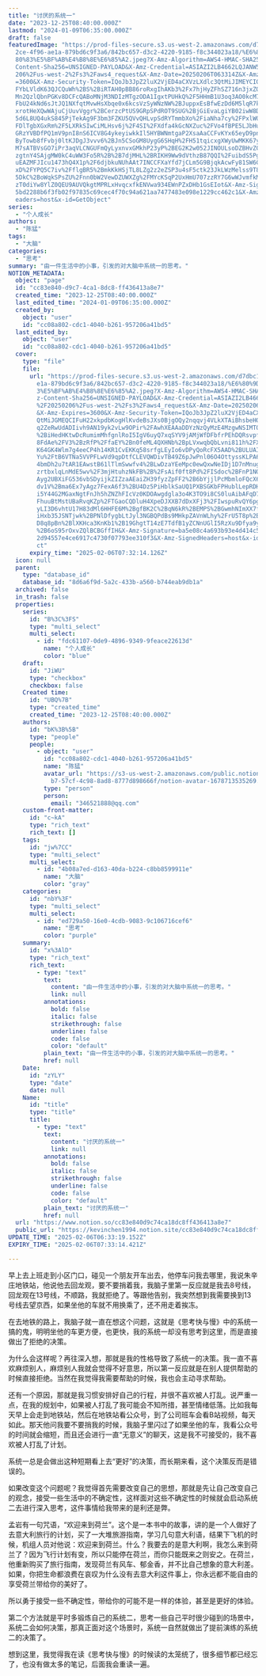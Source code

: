 ```yaml
---
title: "讨厌的系统一"
date: "2023-12-25T08:40:00.000Z"
lastmod: "2024-01-09T06:35:00.000Z"
draft: false
featuredImage: "https://prod-files-secure.s3.us-west-2.amazonaws.com/d7dbc101-8\
  2ce-4f96-ae1a-879bd6c9f3a6/842bc657-d3c2-4220-9185-f8c344023a18/%E6%80%9D%E8%\
  80%83%E5%BF%AB%E4%B8%8E%E6%85%A2.jpeg?X-Amz-Algorithm=AWS4-HMAC-SHA256&X-Amz-\
  Content-Sha256=UNSIGNED-PAYLOAD&X-Amz-Credential=ASIAZI2LB4662LQJANW5%2F20250\
  206%2Fus-west-2%2Fs3%2Faws4_request&X-Amz-Date=20250206T063314Z&X-Amz-Expires\
  =3600&X-Amz-Security-Token=IQoJb3JpZ2luX2VjED4aCXVzLXdlc3QtMiJIMEYCIQDKr55piJ\
  FYbLVldK63QJCQuWh%2BS%2BiRTAH0pBB86roRxgIhAKb3%2Fx7hjHyZFhSZ716n3jxZQMzoSZR8A\
  Mn2QzlQbnPGKv8DCFcQABoMNjM3NDIzMTgzODA1IgxtPUHkQ%2F5HHmB1U3oq3AO0kcM7NJNYFIRH\
  FbU24kNd6sJtJQ1NXfqtMvwHsXbqe0x6kcsVzSyWNzNW%2BJuppxEsBfwEzDd6M5lqR7k%2BIZ%2F\
  xrotHeXQwWAjuCjUuvVggr%2BCerzcPtUS9GRpSPdROT9SUG%2BjGiEvaLgiYB02iwW8DdYBqieAC\
  5d6L8UQ4ukS845PjTekAg9F3bm3FZKU5QVvQHLvpSdRYTmmbXo%2FiaNha7cy%2FPxlW0QvMz6q8z\
  FDlTgbXGxRm%2F5LXRkSIwCiMLHsv6j%2F4SI%2FXdfa4kGcNXZuc%2FVo4fBPE5LJbHuzSOHazIQ\
  GRzYVBDfPQ1mV9pnI8nS6ICV8G4ykeyiwkkIl5HYBWNmtgaP2XsaAaCCFvKYx65eyD9pnqm9gWo%2\
  ByTowb8fFvbj0ltKJDgJ3vvv6%2BJn5CSoGM8UygG6SHqH%2FH51tqicxgXWyUwMKK67yJVCX0qjP\
  M7sATBVsGO7iPr3aqVLCNGUFmQyLyxnvxGMkhP23yP%2BEG2K2w052JINOULsoDZBHvZC7LAGJBm6\
  zgtnY4SAjgMW0kC4uWW3Fo5R%2B%2B7djMHL%2BRIKH9Ww9dVthzB87QQI%2FuibdS5Pg%2BVDGpl\
  uEAZMFJIcu1473hQ4X1p%2F6djbkuNUhAAt7INCCFXaYfd7jCLm5G9BjqkAcwFy81SW6CK7iw9hDh\
  xD%2FYPQ5C7iv%2FflgBR5%2BmkKkHSjTL8LZg2z2eZSP3u4sF5ctk23JkLWzMelss9T85ely6Sv3\
  5DkC%2BoWqkSPsZU%2Fnn0bW2VewDZUWXZg%2FMYcKSqP2UxHmU707zzRY7G6wWJvmfkMW9jb6vPo\
  zT0diYw8YlZ0QEU9AUVQkgtMPRLxHvqcxfkENVwa934EWnPZxDHb1GsEIot&X-Amz-Signature=0\
  5bd2288b6f3fb02f97835c69cec4f70c94a621aa7477483e098e1229cc462c1&X-Amz-SignedH\
  eaders=host&x-id=GetObject"
series:
  - "个人成长"
authors:
  - "陈猛"
tags:
  - "大脑"
categories:
  - "思考"
summary: "由一件生活中的小事，引发的对大脑中系统一的思考。"
NOTION_METADATA:
  object: "page"
  id: "cc83e840-d9c7-4ca1-8dc8-ff436413a8e7"
  created_time: "2023-12-25T08:40:00.000Z"
  last_edited_time: "2024-01-09T06:35:00.000Z"
  created_by:
    object: "user"
    id: "cc08a802-cdc1-4040-b261-957206a41bd5"
  last_edited_by:
    object: "user"
    id: "cc08a802-cdc1-4040-b261-957206a41bd5"
  cover:
    type: "file"
    file:
      url: "https://prod-files-secure.s3.us-west-2.amazonaws.com/d7dbc101-82ce-4f96-a\
        e1a-879bd6c9f3a6/842bc657-d3c2-4220-9185-f8c344023a18/%E6%80%9D%E8%80%8\
        3%E5%BF%AB%E4%B8%8E%E6%85%A2.jpeg?X-Amz-Algorithm=AWS4-HMAC-SHA256&X-Am\
        z-Content-Sha256=UNSIGNED-PAYLOAD&X-Amz-Credential=ASIAZI2LB466ZGRASLH3\
        %2F20250206%2Fus-west-2%2Fs3%2Faws4_request&X-Amz-Date=20250206T063214Z\
        &X-Amz-Expires=3600&X-Amz-Security-Token=IQoJb3JpZ2luX2VjED4aCXVzLXdlc3\
        QtMiJGMEQCIFuH22xkpdbKogHlKvdeBsJXs0BjgOQy2nqqvj4VLkXTAiBhsbeHQ54MUfAMr\
        q2ZeRwUdADIivh9AN19yk2vLw9OPir%2FAwhXEAAaDDYzNzQyMzE4MzgwNSIMTOes0FTBKp\
        %2BiHedHKtwDcRumimMhfgnlRoI5IgV6uyQ7xqSYV9jAMjWfDFbfrPEhDQRsvpfy%2FkzZW\
        8FdAe%2FV3%2BzRfP%2FfaEY%2Bn0feML4QXHNb%2BpLVxwqbQbLvni811h%2FXFdVRI9RT\
        K64GK4Wlm7g4eeCP4h14KR1CvEKKq58srfgLEyIo6vDPyQoRcFX5AAD%2BULUAIQJJ7FZGl\
        Yu%2FtB6VTNa5VVPFLwVd9qpDtfCLEVQWDivTB49Z6pJwPnl06O4OttyssKLPA6SDlbQrUU\
        4bmDh2u7tAR1EAwstB61lTlmSwwfv4%2BLwDzaYEeMpc0ewQxwNeIDj1D7nMnugs%2B6Wsh\
        zrtbxlqLnMdE5wv%2F3mjHtuhzNkFB%2B%2FsAif0ft8Pd%2FISdoc%2BFnP1NO3ilhWE2Z\
        Ayg2UBXiFG536vbSDyijkZIZzaAEaiZH39fyzZpFF2%2B6bYjjlPcMbmloFQcX6tzyKJ7mA\
        dv1V%2Bma6Ex7yAgz7FexA6f3%2BU4Dz5PiHblkSaUQ1PXBSGKbFPHublLepRDHLJoOpJ6y\
        i5Y44G2MGaxNgtFnJh5hZNZhFIcVz0KDOAwgdgla3o4K3TO9i8CS0luAibAFqD78WUs7Y%2\
        FhuuBtMstUBaRvqKZp%2FTGaoCQDluH4XpeDJXXB7dDxXFj3%2FIwspuRvQY6pgHv8qnVyG\
        yLI3D6vhtU17H83dMl6HHFE6M%2BgfBK2C%2BqN6kR%2BEMPS%2BGwmhNImXX7f2hDm7Tar\
        iHxb35JSNTjwk%2BPNlDfygbLtJyl3NGBQPdBs9MHkpZAVnWLhy%2FrU5T8p%2Be%2BBi7b\
        D8q8pBn%2BlXKHca3KnKb1%2B19GhgtT14zE7TdfB1yZCNnUGlI5RzXu9Dfya9yEJnHnxoO\
        %2B6oS95rOxvZQlBCBGffIH&X-Amz-Signature=ba5e08c4a693b93e4d414c52362505d\
        2d94557e4ce6917c4730f07793ee310f3&X-Amz-SignedHeaders=host&x-id=GetObje\
        ct"
      expiry_time: "2025-02-06T07:32:14.126Z"
  icon: null
  parent:
    type: "database_id"
    database_id: "8d6a6f9d-5a2c-433b-a560-b744eab9db1a"
  archived: false
  in_trash: false
  properties:
    series:
      id: "B%3C%3FS"
      type: "multi_select"
      multi_select:
        - id: "fdc61107-0de9-4896-9349-9feace22613d"
          name: "个人成长"
          color: "blue"
    draft:
      id: "JiWU"
      type: "checkbox"
      checkbox: false
    Created time:
      id: "UBQ%7B"
      type: "created_time"
      created_time: "2023-12-25T08:40:00.000Z"
    authors:
      id: "bK%3B%5B"
      type: "people"
      people:
        - object: "user"
          id: "cc08a802-cdc1-4040-b261-957206a41bd5"
          name: "陈猛"
          avatar_url: "https://s3-us-west-2.amazonaws.com/public.notion-static.com/775523\
            b7-57cf-4c98-8ad8-8777d898666f/notion-avatar-1678713535269.png"
          type: "person"
          person:
            email: "346521888@qq.com"
    custom-front-matter:
      id: "c~kA"
      type: "rich_text"
      rich_text: []
    tags:
      id: "jw%7CC"
      type: "multi_select"
      multi_select:
        - id: "4b08a7ed-d163-40da-b224-c8bb8599911e"
          name: "大脑"
          color: "gray"
    categories:
      id: "nbY%3F"
      type: "multi_select"
      multi_select:
        - id: "ed729a50-16e0-4cdb-9083-9c106716cef6"
          name: "思考"
          color: "purple"
    summary:
      id: "x%3AlD"
      type: "rich_text"
      rich_text:
        - type: "text"
          text:
            content: "由一件生活中的小事，引发的对大脑中系统一的思考。"
            link: null
          annotations:
            bold: false
            italic: false
            strikethrough: false
            underline: false
            code: false
            color: "default"
          plain_text: "由一件生活中的小事，引发的对大脑中系统一的思考。"
          href: null
    Date:
      id: "zYLY"
      type: "date"
      date: null
    Name:
      id: "title"
      type: "title"
      title:
        - type: "text"
          text:
            content: "讨厌的系统一"
            link: null
          annotations:
            bold: false
            italic: false
            strikethrough: false
            underline: false
            code: false
            color: "default"
          plain_text: "讨厌的系统一"
          href: null
  url: "https://www.notion.so/cc83e840d9c74ca18dc8ff436413a8e7"
  public_url: "https://kevinchen1994.notion.site/cc83e840d9c74ca18dc8ff436413a8e7"
UPDATE_TIME: "2025-02-06T06:33:19.152Z"
EXPIRY_TIME: "2025-02-06T07:33:14.421Z"

---
```

<link rel="stylesheet" href="https://cdn.jsdelivr.net/npm/katex@0.16.2/dist/katex.min.css" integrity="sha384-bYdxxUwYipFNohQlHt0bjN/LCpueqWz13HufFEV1SUatKs1cm4L6fFgCi1jT643X" crossorigin="anonymous">


早上去上班走到小区门口，碰见一个朋友开车出去，他停车问我去哪里，我说朱辛庄地铁站，他说他去回龙观，要不要捎着我，我脑子里第一反应就是我去8号线，回龙观在13号线，不顺路，我就拒绝了。等跟他告别，我突然想到我需要换到13号线去望京西，如果坐他的车就不用换乘了，还不用走着挨冻。


在去地铁的路上，我脑子就一直在想这个问题，这就是《思考快与慢》中的系统一搞的鬼，明明坐他的车更方便，也更快，我的系统一却没有思考到这里，而是直接做出了拒绝的决策。


为什么会这样呢？再往深入想，那就是我的性格导致了系统一的决策。我一直不喜欢麻烦别人，麻烦别人我就会觉得不好意思，所以第一反应就是在别人提供帮助的时候直接拒绝。当然在我觉得我需要帮助的时候，我也会主动寻求帮助。


还有一个原因，那就是我习惯安排好自己的行程，并很不喜欢被人打乱。说严重一点，在我的规划中，如果被人打乱了我可能会不知所措，甚至情绪低落。比如我每天早上会走到地铁站，然后在地铁站看公众号，到了公司班车会看B站视频，每天如此。那天他问我要不要捎我的时候，我脑子里闪过了如果坐他的车，我看公众号的时间就会缩短，而且还会进行一直“无意义”的聊天，这是我不可接受的，我不喜欢被人打乱了计划。


系统一总是会做出这种短期看上去“更好”的决策，而长期来看，这个决策反而是错误的。


如果改变这个问题呢？我觉得首先需要改变自己的思想，那就是先让自己改变自己的观念，接受一些生活中的不确定性，这样面对这些不确定性的时候就会启动系统二去进行深入思考，这件事情给我带来的是利还是弊。


孟岩有一句咒语，“欢迎来到荷兰”。这个是一本书中的故事，讲的是一个人做好了去意大利旅行的计划，买了一大堆旅游指南，学习几句意大利语，结果下飞机的时候，机组人员对他说：欢迎来到荷兰。什么？我要去的是意大利啊，我怎么来到荷兰了？因为飞行计划有变，所以只能停在荷兰，而你只能既来之则安之。在荷兰，他重新购买了旅行指南，发现荷兰有风车、郁金香，并不比自己想象的意大利差。如果，你把生命都浪费在哀叹为什么没有去意大利这件事上，你永远都不能自由的享受荷兰带给你的美好了。


所以勇于接受一些不确定性，带给你的可能不是一样的体验，甚至是更好的体验。


第二个方法就是平时多锻炼自己的系统二，思考一些自己平时很少碰到的场景中，系统二会如何决策，那真正面对这个场景时，系统一自然就做出了提前演练的系统二的决策了。


想到这里，我觉得我在读《思考快与慢》的时候读的太笼统了，很多细节都已经忘了，也没有做太多的笔记，后面我会重读一遍。

